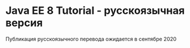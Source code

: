 # Java EE 8 Tutorial - русскоязычная версия

Публикация русскоязычного перевода ожидается в сентябре 2020
